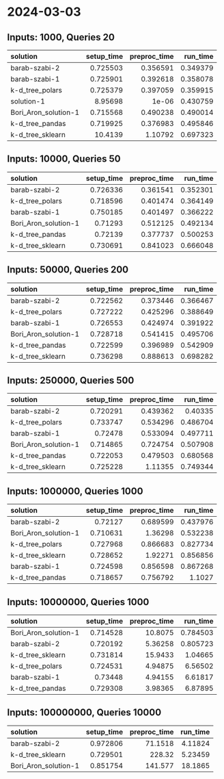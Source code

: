 # 2024-03-03

## Inputs: 1000, Queries 20

| solution             |   setup_time |   preproc_time |   run_time |
|:---------------------|-------------:|---------------:|-----------:|
| barab-szabi-2        |     0.725503 |       0.356591 |   0.349379 |
| barab-szabi-1        |     0.725901 |       0.392618 |   0.358078 |
| k-d_tree_polars      |     0.725379 |       0.397059 |   0.359915 |
| solution-1           |     8.95698  |       1e-06    |   0.430759 |
| Bori_Aron_solution-1 |     0.715568 |       0.490238 |   0.490014 |
| k-d_tree_pandas      |     0.719925 |       0.376983 |   0.495846 |
| k-d_tree_sklearn     |    10.4139   |       1.10792  |   0.697323 |

## Inputs: 10000, Queries 50

| solution             |   setup_time |   preproc_time |   run_time |
|:---------------------|-------------:|---------------:|-----------:|
| barab-szabi-2        |     0.726336 |       0.361541 |   0.352301 |
| k-d_tree_polars      |     0.718596 |       0.401474 |   0.364149 |
| barab-szabi-1        |     0.750185 |       0.401497 |   0.366222 |
| Bori_Aron_solution-1 |     0.71293  |       0.512125 |   0.492134 |
| k-d_tree_pandas      |     0.72139  |       0.377737 |   0.500253 |
| k-d_tree_sklearn     |     0.730691 |       0.841023 |   0.666048 |

## Inputs: 50000, Queries 200

| solution             |   setup_time |   preproc_time |   run_time |
|:---------------------|-------------:|---------------:|-----------:|
| barab-szabi-2        |     0.722562 |       0.373446 |   0.366467 |
| k-d_tree_polars      |     0.727222 |       0.425296 |   0.388649 |
| barab-szabi-1        |     0.726553 |       0.424974 |   0.391922 |
| Bori_Aron_solution-1 |     0.728718 |       0.541415 |   0.495706 |
| k-d_tree_pandas      |     0.722599 |       0.396989 |   0.542909 |
| k-d_tree_sklearn     |     0.736298 |       0.888613 |   0.698282 |

## Inputs: 250000, Queries 500

| solution             |   setup_time |   preproc_time |   run_time |
|:---------------------|-------------:|---------------:|-----------:|
| barab-szabi-2        |     0.720291 |       0.439362 |   0.40335  |
| k-d_tree_polars      |     0.733747 |       0.534296 |   0.486704 |
| barab-szabi-1        |     0.72478  |       0.533094 |   0.497711 |
| Bori_Aron_solution-1 |     0.714865 |       0.724754 |   0.507908 |
| k-d_tree_pandas      |     0.722053 |       0.479503 |   0.680568 |
| k-d_tree_sklearn     |     0.725228 |       1.11355  |   0.749344 |

## Inputs: 1000000, Queries 1000

| solution             |   setup_time |   preproc_time |   run_time |
|:---------------------|-------------:|---------------:|-----------:|
| barab-szabi-2        |     0.72127  |       0.689599 |   0.437976 |
| Bori_Aron_solution-1 |     0.710631 |       1.36298  |   0.532238 |
| k-d_tree_polars      |     0.727968 |       0.866683 |   0.827734 |
| k-d_tree_sklearn     |     0.728652 |       1.92271  |   0.856856 |
| barab-szabi-1        |     0.724598 |       0.856598 |   0.867268 |
| k-d_tree_pandas      |     0.718657 |       0.756792 |   1.1027   |

## Inputs: 10000000, Queries 1000

| solution             |   setup_time |   preproc_time |   run_time |
|:---------------------|-------------:|---------------:|-----------:|
| Bori_Aron_solution-1 |     0.714528 |       10.8075  |   0.784503 |
| barab-szabi-2        |     0.720192 |        5.36258 |   0.805723 |
| k-d_tree_sklearn     |     0.731814 |       15.9433  |   1.04665  |
| k-d_tree_polars      |     0.724531 |        4.94875 |   6.56502  |
| barab-szabi-1        |     0.73448  |        4.94155 |   6.61817  |
| k-d_tree_pandas      |     0.729308 |        3.98365 |   6.87895  |

## Inputs: 100000000, Queries 10000

| solution             |   setup_time |   preproc_time |   run_time |
|:---------------------|-------------:|---------------:|-----------:|
| barab-szabi-2        |     0.972806 |        71.1518 |    4.11824 |
| k-d_tree_sklearn     |     0.729501 |       228.32   |    5.23459 |
| Bori_Aron_solution-1 |     0.851754 |       141.577  |   18.1865  |